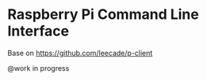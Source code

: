 # Raspberry Pi Command Line Interface

Base on https://github.com/leecade/p-client

@work in progress